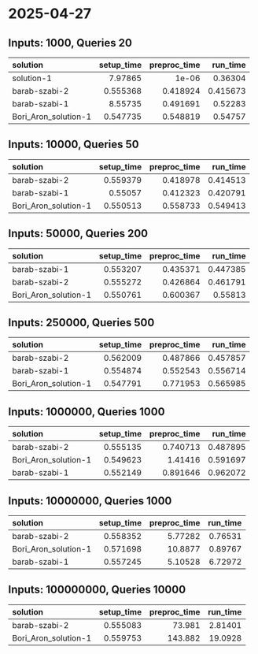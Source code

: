 # 2025-04-27

## Inputs: 1000, Queries 20

| solution             |   setup_time |   preproc_time |   run_time |
|:---------------------|-------------:|---------------:|-----------:|
| solution-1           |     7.97865  |       1e-06    |   0.36304  |
| barab-szabi-2        |     0.555368 |       0.418924 |   0.415673 |
| barab-szabi-1        |     8.55735  |       0.491691 |   0.52283  |
| Bori_Aron_solution-1 |     0.547735 |       0.548819 |   0.54757  |

## Inputs: 10000, Queries 50

| solution             |   setup_time |   preproc_time |   run_time |
|:---------------------|-------------:|---------------:|-----------:|
| barab-szabi-2        |     0.559379 |       0.418978 |   0.414513 |
| barab-szabi-1        |     0.55057  |       0.412323 |   0.420791 |
| Bori_Aron_solution-1 |     0.550513 |       0.558733 |   0.549413 |

## Inputs: 50000, Queries 200

| solution             |   setup_time |   preproc_time |   run_time |
|:---------------------|-------------:|---------------:|-----------:|
| barab-szabi-1        |     0.553207 |       0.435371 |   0.447385 |
| barab-szabi-2        |     0.555272 |       0.426864 |   0.461791 |
| Bori_Aron_solution-1 |     0.550761 |       0.600367 |   0.55813  |

## Inputs: 250000, Queries 500

| solution             |   setup_time |   preproc_time |   run_time |
|:---------------------|-------------:|---------------:|-----------:|
| barab-szabi-2        |     0.562009 |       0.487866 |   0.457857 |
| barab-szabi-1        |     0.554874 |       0.552543 |   0.556714 |
| Bori_Aron_solution-1 |     0.547791 |       0.771953 |   0.565985 |

## Inputs: 1000000, Queries 1000

| solution             |   setup_time |   preproc_time |   run_time |
|:---------------------|-------------:|---------------:|-----------:|
| barab-szabi-2        |     0.555135 |       0.740713 |   0.487895 |
| Bori_Aron_solution-1 |     0.549623 |       1.41416  |   0.591697 |
| barab-szabi-1        |     0.552149 |       0.891646 |   0.962072 |

## Inputs: 10000000, Queries 1000

| solution             |   setup_time |   preproc_time |   run_time |
|:---------------------|-------------:|---------------:|-----------:|
| barab-szabi-2        |     0.558352 |        5.77282 |    0.76531 |
| Bori_Aron_solution-1 |     0.571698 |       10.8877  |    0.89767 |
| barab-szabi-1        |     0.557245 |        5.10528 |    6.72972 |

## Inputs: 100000000, Queries 10000

| solution             |   setup_time |   preproc_time |   run_time |
|:---------------------|-------------:|---------------:|-----------:|
| barab-szabi-2        |     0.555083 |         73.981 |    2.81401 |
| Bori_Aron_solution-1 |     0.559753 |        143.882 |   19.0928  |